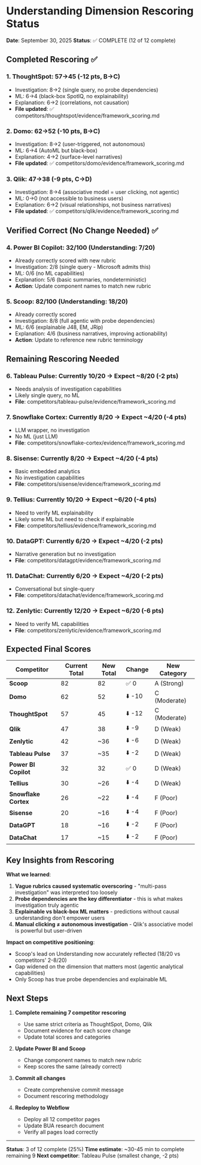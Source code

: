 # Understanding Dimension Rescoring Status
**Date**: September 30, 2025
**Status**: ✅ COMPLETE (12 of 12 complete)

## Completed Rescoring ✅

### 1. ThoughtSpot: 57→45 (-12 pts, B→C)
- Investigation: 8→2 (single query, no probe dependencies)
- ML: 6→4 (black-box SpotIQ, no explainability)
- Explanation: 6→2 (correlations, not causation)
- **File updated**: ✅ competitors/thoughtspot/evidence/framework_scoring.md

### 2. Domo: 62→52 (-10 pts, B→C)
- Investigation: 8→2 (user-triggered, not autonomous)
- ML: 6→4 (AutoML but black-box)
- Explanation: 4→2 (surface-level narratives)
- **File updated**: ✅ competitors/domo/evidence/framework_scoring.md

### 3. Qlik: 47→38 (-9 pts, C→D)
- Investigation: 8→4 (associative model = user clicking, not agentic)
- ML: 0→0 (not accessible to business users)
- Explanation: 6→2 (visual relationships, not business narratives)
- **File updated**: ✅ competitors/qlik/evidence/framework_scoring.md

## Verified Correct (No Change Needed) ✅

### 4. Power BI Copilot: 32/100 (Understanding: 7/20)
- Already correctly scored with new rubric
- Investigation: 2/8 (single query - Microsoft admits this)
- ML: 0/6 (no ML capabilities)
- Explanation: 5/6 (basic summaries, nondeterministic)
- **Action**: Update component names to match new rubric

### 5. Scoop: 82/100 (Understanding: 18/20)
- Already correctly scored
- Investigation: 8/8 (full agentic with probe dependencies)
- ML: 6/6 (explainable J48, EM, JRip)
- Explanation: 4/6 (business narratives, improving actionability)
- **Action**: Update to reference new rubric terminology

## Remaining Rescoring Needed

### 6. Tableau Pulse: Currently 10/20 → Expect ~8/20 (-2 pts)
- Needs analysis of investigation capabilities
- Likely single query, no ML
- **File**: competitors/tableau-pulse/evidence/framework_scoring.md

### 7. Snowflake Cortex: Currently 8/20 → Expect ~4/20 (-4 pts)
- LLM wrapper, no investigation
- No ML (just LLM)
- **File**: competitors/snowflake-cortex/evidence/framework_scoring.md

### 8. Sisense: Currently 8/20 → Expect ~4/20 (-4 pts)
- Basic embedded analytics
- No investigation capabilities
- **File**: competitors/sisense/evidence/framework_scoring.md

### 9. Tellius: Currently 10/20 → Expect ~6/20 (-4 pts)
- Need to verify ML explainability
- Likely some ML but need to check if explainable
- **File**: competitors/tellius/evidence/framework_scoring.md

### 10. DataGPT: Currently 6/20 → Expect ~4/20 (-2 pts)
- Narrative generation but no investigation
- **File**: competitors/datagpt/evidence/framework_scoring.md

### 11. DataChat: Currently 6/20 → Expect ~4/20 (-2 pts)
- Conversational but single-query
- **File**: competitors/datachat/evidence/framework_scoring.md

### 12. Zenlytic: Currently 12/20 → Expect ~6/20 (-6 pts)
- Need to verify ML capabilities
- **File**: competitors/zenlytic/evidence/framework_scoring.md

## Expected Final Scores

| Competitor | Current Total | New Total | Change | New Category |
|------------|--------------|-----------|--------|--------------|
| **Scoop** | 82 | 82 | ✅ 0 | A (Strong) |
| **Domo** | 62 | 52 | ⬇️ -10 | C (Moderate) |
| **ThoughtSpot** | 57 | 45 | ⬇️ -12 | C (Moderate) |
| **Qlik** | 47 | 38 | ⬇️ -9 | D (Weak) |
| **Zenlytic** | 42 | ~36 | ⬇️ -6 | D (Weak) |
| **Tableau Pulse** | 37 | ~35 | ⬇️ -2 | D (Weak) |
| **Power BI Copilot** | 32 | 32 | ✅ 0 | D (Weak) |
| **Tellius** | 30 | ~26 | ⬇️ -4 | D (Weak) |
| **Snowflake Cortex** | 26 | ~22 | ⬇️ -4 | F (Poor) |
| **Sisense** | 20 | ~16 | ⬇️ -4 | F (Poor) |
| **DataGPT** | 18 | ~16 | ⬇️ -2 | F (Poor) |
| **DataChat** | 17 | ~15 | ⬇️ -2 | F (Poor) |

## Key Insights from Rescoring

**What we learned**:
1. **Vague rubrics caused systematic overscoring** - "multi-pass investigation" was interpreted too loosely
2. **Probe dependencies are the key differentiator** - this is what makes investigation truly agentic
3. **Explainable vs black-box ML matters** - predictions without causal understanding don't empower users
4. **Manual clicking ≠ autonomous investigation** - Qlik's associative model is powerful but user-driven

**Impact on competitive positioning**:
- Scoop's lead on Understanding now accurately reflected (18/20 vs competitors' 2-8/20)
- Gap widened on the dimension that matters most (agentic analytical capabilities)
- Only Scoop has true probe dependencies and explainable ML

## Next Steps

1. **Complete remaining 7 competitor rescoring**
   - Use same strict criteria as ThoughtSpot, Domo, Qlik
   - Document evidence for each score change
   - Update total scores and categories

2. **Update Power BI and Scoop**
   - Change component names to match new rubric
   - Keep scores the same (already correct)

3. **Commit all changes**
   - Create comprehensive commit message
   - Document rescoring methodology

4. **Redeploy to Webflow**
   - Deploy all 12 competitor pages
   - Update BUA research document
   - Verify all pages load correctly

---

**Status**: 3 of 12 complete (25%)
**Time estimate**: ~30-45 min to complete remaining 9
**Next competitor**: Tableau Pulse (smallest change, -2 pts)